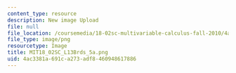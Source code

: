 ```yaml
---
content_type: resource
description: New image Upload
file: null
file_location: /coursemedia/18-02sc-multivariable-calculus-fall-2010/4ac3381a691ca273adf8460948617886_MIT18_02SC_L13Brds_5a.png
file_type: image/png
resourcetype: Image
title: MIT18_02SC_L13Brds_5a.png
uid: 4ac3381a-691c-a273-adf8-460948617886
---
```

